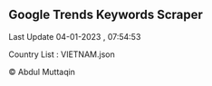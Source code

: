 

## Google Trends Keywords Scraper 
 
Last Update 04-01-2023 , 07:54:53

Country List :
VIETNAM.json



© Abdul Muttaqin 
